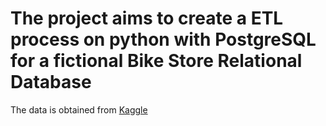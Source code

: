 # The project aims to create a ETL process on python with PostgreSQL for a fictional Bike Store Relational Database

The data is obtained from [Kaggle](https://www.kaggle.com/datasets/dillonmyrick/bike-store-sample-database )
